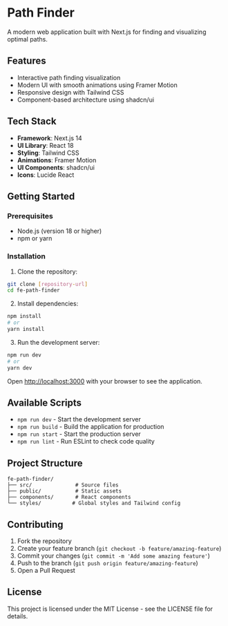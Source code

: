 # Path Finder

A modern web application built with Next.js for finding and visualizing optimal paths.

## Features

- Interactive path finding visualization
- Modern UI with smooth animations using Framer Motion
- Responsive design with Tailwind CSS
- Component-based architecture using shadcn/ui

## Tech Stack

- **Framework**: Next.js 14
- **UI Library**: React 18
- **Styling**: Tailwind CSS
- **Animations**: Framer Motion
- **UI Components**: shadcn/ui
- **Icons**: Lucide React

## Getting Started

### Prerequisites

- Node.js (version 18 or higher)
- npm or yarn

### Installation

1. Clone the repository:
```bash
git clone [repository-url]
cd fe-path-finder
```

2. Install dependencies:
```bash
npm install
# or
yarn install
```

3. Run the development server:
```bash
npm run dev
# or
yarn dev
```

Open [http://localhost:3000](http://localhost:3000) with your browser to see the application.

## Available Scripts

- `npm run dev` - Start the development server
- `npm run build` - Build the application for production
- `npm run start` - Start the production server
- `npm run lint` - Run ESLint to check code quality

## Project Structure

```
fe-path-finder/
├── src/              # Source files
├── public/           # Static assets
├── components/       # React components
└── styles/          # Global styles and Tailwind config
```

## Contributing

1. Fork the repository
2. Create your feature branch (`git checkout -b feature/amazing-feature`)
3. Commit your changes (`git commit -m 'Add some amazing feature'`)
4. Push to the branch (`git push origin feature/amazing-feature`)
5. Open a Pull Request

## License

This project is licensed under the MIT License - see the LICENSE file for details.
